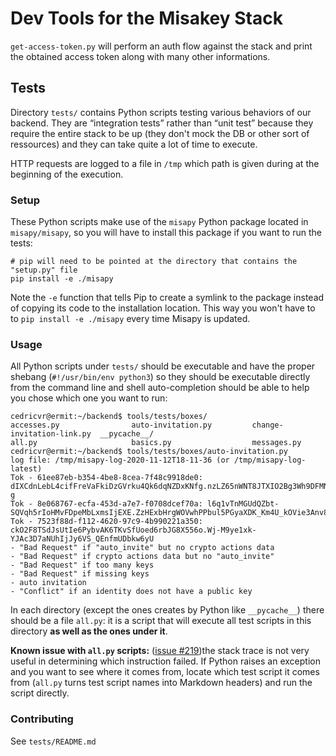 # Dev Tools for the Misakey Stack

`get-access-token.py` will perform an auth flow against the stack
and print the obtained access token
along with many other informations.

## Tests

Directory `tests/` contains Python scripts testing various behaviors of our backend.
They are “integration tests” rather than “unit test”
because they require the entire stack to be up
(they don't mock the DB or other sort of ressources)
and they can take quite a lot of time to execute.

HTTP requests are logged to a file in `/tmp`
which path is given during at the beginning of the execution.

### Setup

These Python scripts make use of the `misapy` Python package located in `misapy/misapy`,
so you will have to install this package if you want to run the tests:

```
# pip will need to be pointed at the directory that contains the "setup.py" file
pip install -e ./misapy
```

Note the `-e` function that tells Pip to create a symlink to the package
instead of copying its code to the installation location.
This way you won't have to to `pip install -e ./misapy` every time Misapy is updated.

### Usage

All Python scripts under `tests/` should be executable
and have the proper shebang (`#!/usr/bin/env python3`)
so they should be executable directly from the command line
and shell auto-completion should be able to help you chose which one you want to run:

```
cedricvr@ermit:~/backend$ tools/tests/boxes/
accesses.py                auto-invitation.py         change-invitation-link.py  __pycache__/
all.py                     basics.py                  messages.py
cedricvr@ermit:~/backend$ tools/tests/boxes/auto-invitation.py
log file: /tmp/misapy-log-2020-11-12T18-11-36 (or /tmp/misapy-log-latest)
Tok - 61ee87eb-b354-4be8-8cea-7f48c9918de0: dIXCdnLebL4cifFreVaFkiDzGVrku4Qk6dqNZDxKNfg.nzLZ65nWNT8JTXIO2Bg3Wh9DFMNbLVB9ESN5TC4xF-g
Tok - 8e068767-ecfa-453d-a7e7-f0708dcef70a: l6q1vTnMGUdQZbt-SQVqh5rIoHMvFDpeMbLxmsIjEXE.ZzHExbHrgWOVwhPPbul5PGyaXDK_Km4U_kOVie3Anv8
Tok - 7523f88d-f112-4620-97c9-4b990221a350: ckO2F8TSdJsUtIe6PybvAK6TKvSfUoed6rbJG8X556o.Wj-M9ye1xk-YJAc3D7aNUhIjJy6VS_QEnfmUDbkw6yU
- "Bad Request" if "auto_invite" but no crypto actions data
- "Bad Request" if crypto actions data but no "auto_invite"
- "Bad Request" if too many keys
- "Bad Request" if missing keys
- auto invitation
- "Conflict" if an identity does not have a public key
```

In each directory (except the ones creates by Python like `__pycache__`)
there should be a file `all.py`:
it is a script that will execute all test scripts in this directory
**as well as the ones under it**.

**Known issue with `all.py` scripts:** ([issue #219](https://gitlab.misakey.dev/misakey/backend/-/issues/219))the stack trace is not very useful in determining which instruction failed. If Python raises an exception and you want to see where it comes from, locate which test script it comes from (`all.py` turns test script names into Markdown headers) and run the script directly.

### Contributing

See `tests/README.md`